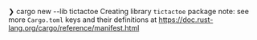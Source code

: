 ❯ cargo new --lib tictactoe
Creating library `tictactoe` package
note: see more `Cargo.toml` keys and their definitions at https://doc.rust-lang.org/cargo/reference/manifest.html
